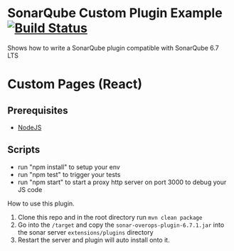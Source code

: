 SonarQube Custom Plugin Example [![Build Status](https://travis-ci.org/SonarSource/sonar-custom-plugin-example.svg)](https://travis-ci.org/SonarSource/sonar-custom-plugin-example)
==========

Shows how to write a SonarQube plugin compatible with SonarQube 6.7 LTS

Custom Pages (React)
====================

Prerequisites
-------------

* [NodeJS](https://nodejs.org/en/)

Scripts
-------

* run "npm install" to setup your env
* run "npm test" to trigger your tests
* run "npm start" to start a proxy http server on port 3000 to debug your JS code

How to use this plugin. 
1. Clone this repo and in the root directory run ```mvn clean package```
1. Go into the `/target` and copy the ```sonar-overops-plugin-6.7.1.jar``` into the sonar server ```extensions/plugins``` directory
1. Restart the server and plugin will auto install onto it.